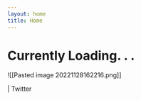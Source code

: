 ```yaml
---
layout: home
title: Home
---
```

# Currently Loading. . .

![[Pasted image 20221128162216.png]]

| Twitter